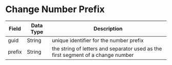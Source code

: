 # Change Number Prefix



| Field  | Data Type  | Description  |
|  --- |  --- |  --- | 
| guid  | String  | unique identifier for the number prefix  |
| prefix  | String  | the string of letters and separator used as the first segment of a change number  |

